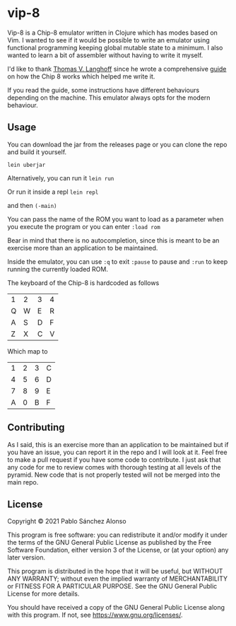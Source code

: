 # vip-8

Vip-8 is a Chip-8 emulator written in Clojure which has modes based on Vim. I wanted to see if it would be possible to write an emulator using functional programming keeping global mutable state to a minimum. I also wanted to learn a bit of assembler without having to write it myself. 

I'd like to thank [Thomas V. Langhoff](https://github.com/tobiasvl) since he wrote a comprehensive [guide](https://tobiasvl.github.io/blog/write-a-chip-8-emulator/) on how the Chip 8 works which helped me write it. 

If you read the guide, some instructions have different behaviours depending on the machine. This emulator always opts for the modern behaviour. 

## Usage

You can download the jar from the releases page or you can clone the repo and build it yourself. 

`lein uberjar`

Alternatively, you can run it
`lein run`

Or run it inside a repl
`lein repl`

and then
`(-main)`

You can pass the name of the ROM you want to load as a parameter when you execute the program or you can enter
`:load rom`

Bear in mind that there is no autocompletion, since this is meant to be an exercise more than an application to be maintained.

Inside the emulator, you can use `:q` to exit `:pause` to pause and `:run` to keep running the currently loaded ROM. 

The keyboard of the Chip-8 is hardcoded as follows

|   |   |   |   |
|---|---|---|---|
| 1 | 2 | 3 | 4 |
| Q | W | E | R |
| A | S | D | F |
| Z | X | C | V |

Which map to

|   |   |   |   |
|---|---|---|---|
| 1 | 2 | 3 | C |
| 4 | 5 | 6 | D |
| 7 | 8 | 9 | E |
| A | 0 | B | F |

## Contributing
As I said, this is an exercise more than an application to be maintained but if you have an issue, you can report it in the repo and I will look at it. 
Feel free to make a pull request if you have some code to contribute. I just ask that any code for me to review comes with thorough testing at all levels of the pyramid. New code that is not properly tested will not be merged into the main repo. 


## License

Copyright © 2021 Pablo Sánchez Alonso

This program is free software: you can redistribute it and/or modify
it under the terms of the GNU General Public License as published by
the Free Software Foundation, either version 3 of the License, or
(at your option) any later version.

This program is distributed in the hope that it will be useful,
but WITHOUT ANY WARRANTY; without even the implied warranty of
MERCHANTABILITY or FITNESS FOR A PARTICULAR PURPOSE.  See the
GNU General Public License for more details.

You should have received a copy of the GNU General Public License
along with this program.  If not, see <https://www.gnu.org/licenses/>.

